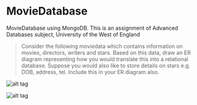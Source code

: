 # MovieDatabase
MovieDatabase using MongoDB. This is an assignment of Advanced Databases subject, University of the West of England

> Consider the following moviedata which contains information on movies, directors, writers and stars. Based on this data, draw an ER diagram representing how you would translate this into a relational database. Suppose you would also like to store details on stars e.g. DOB, address, tel. Include this in your ER diagram also.

![alt tag](https://raw.githubusercontent.com/kodzitive/MovieDatabase/master/ER_Diagram.png)

![alt tag](https://raw.githubusercontent.com/kodzitive/MovieDatabase/master/Screenshot/Screenshot_1.jpg)

